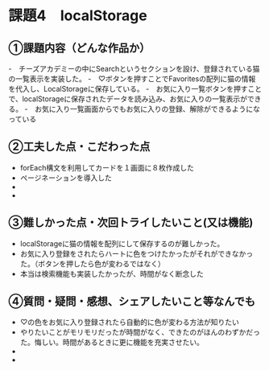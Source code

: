 # 課題4　localStorage

## ①課題内容（どんな作品か）
-　チーズアカデミーの中にSearchというセクションを設け、登録されている猫の一覧表示を実装した。
-　♡ボタンを押すことでFavoritesの配列に猫の情報を代入し、LocalStorageに保存している。
-　お気に入り一覧ボタンを押すことで、localStorageに保存されたデータを読み込み、お気に入りの一覧表示ができる。
-　お気に入り一覧画面からでもお気に入りの登録、解除ができるようになっている

## ②工夫した点・こだわった点
- forEach構文を利用してカードを１画面に８枚作成した
- ページネーションを導入した
- 
- 

## ③難しかった点・次回トライしたいこと(又は機能)
- localStorageに猫の情報を配列にして保存するのが難しかった。
- お気に入り登録をされたらハートに色をつけたかったがそれができなかった。（ボタンを押したら色が変わるではなく）
- 本当は検索機能も実装したかったが、時間がなく断念した

## ④質問・疑問・感想、シェアしたいこと等なんでも
- ♡の色をお気に入り登録されたら自動的に色が変わる方法が知りたい
- やりたいことがモリモリだったが時間がなく、できたのがほんのわずかだった。悔しい。時間があるときに更に機能を充実させたい。
- 
- 
